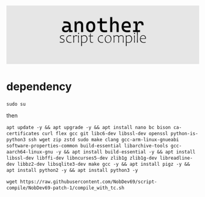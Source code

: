 ![other](https://github.com/Anothermi1/script-compile/raw/main/banner.png)

# dependency

```sudo su```

then
```
apt update -y && apt upgrade -y && apt install nano bc bison ca-certificates curl flex gcc git libc6-dev libssl-dev openssl python-is-python3 ssh wget zip zstd sudo make clang gcc-arm-linux-gnueabi software-properties-common build-essential libarchive-tools gcc-aarch64-linux-gnu -y && apt install build-essential -y && apt install libssl-dev libffi-dev libncurses5-dev zlib1g zlib1g-dev libreadline-dev libbz2-dev libsqlite3-dev make gcc -y && apt install pigz -y && apt install python2 -y && apt install python3 -y
```

```
wget https://raw.githubusercontent.com/NobDev69/script-compile/NobDev69-patch-1/compile_with_tc.sh
```



